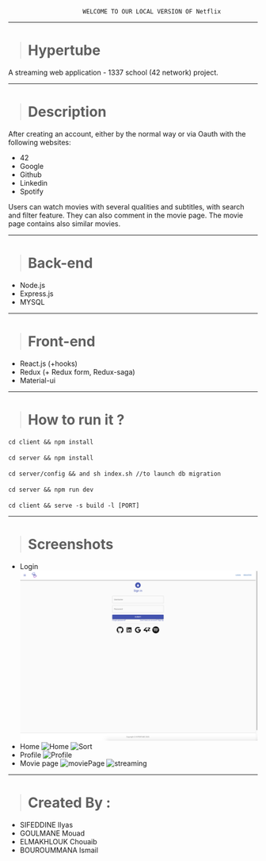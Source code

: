

                         WELCOME TO OUR LOCAL VERSION OF Netflix
                         
<hr>

> # Hypertube
A streaming web application - 1337 school (42 network) project.

<hr>

> # Description
After creating an account, either by the normal way or via Oauth with the following websites:
- 42
- Google
- Github
- Linkedin
- Spotify

Users can watch movies with several qualities and subtitles, with search and filter feature. They can also comment in the movie page. The movie page contains also similar movies.

<hr>

> # Back-end
- Node.js
- Express.js
- MYSQL

<hr>

> # Front-end
- React.js (+hooks)
- Redux (+ Redux form, Redux-saga)
- Material-ui

<hr>

> # How to run it ?
    cd client && npm install

    cd server && npm install

    cd server/config && and sh index.sh //to launch db migration

    cd server && npm run dev

    cd client && serve -s build -l [PORT]
<hr>

># Screenshots
* Login
![Login](server/public/images/login.png)
* Home
![Home](server/public/images/Home.png)
![Sort](server/public/images/sort.png)
* Profile
![Profile](server/public/images/profileIlyas.png)
* Movie page
![moviePage](server/public/images/profileMovie.png)
![streaming](server/public/images/stream.png)
<hr>

> # Created By : 
-  SIFEDDINE Ilyas
-  GOULMANE Mouad
-  ELMAKHLOUK Chouaib 
-  BOUROUMMANA Ismail
